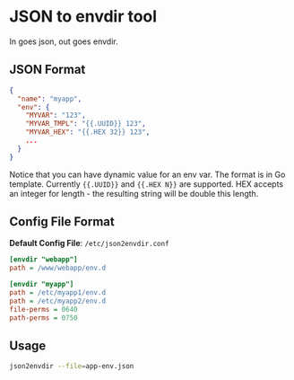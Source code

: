 # JSON to envdir tool

In goes json, out goes envdir.

## JSON Format

```json
{
  "name": "myapp",
  "env": {
    "MYVAR": "123",
    "MYVAR_TMPL": "{{.UUID}} 123",
    "MYVAR_HEX": "{{.HEX 32}} 123",
    ...
  }
}
```

Notice that you can have dynamic value for an env var. The format is in Go template. Currently `{{.UUID}}` and `{{.HEX N}}` are supported. HEX accepts an integer for length - the resulting string will be double this length.

## Config File Format

**Default Config File**: `/etc/json2envdir.conf`

```ini
[envdir "webapp"]
path = /www/webapp/env.d

[envdir "myapp"]
path = /etc/myapp1/env.d
path = /etc/myapp2/env.d
file-perms = 0640
path-perms = 0750
```

## Usage

```bash
json2envdir --file=app-env.json
```
